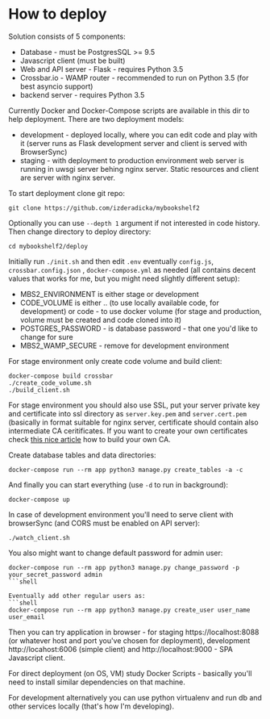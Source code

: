 How to deploy
=============

Solution consists of 5 components:
- Database - must be PostgresSQL >= 9.5
- Javascript client (must be built)
- Web and API server -  Flask - requires Python 3.5
- Crossbar.io - WAMP router - recommended to run on Python 3.5 (for best asyncio support)
- backend server - requires Python 3.5

Currently Docker and Docker-Compose scripts are available in this dir to help deployment.
There are two deployment models:
- development - deployed locally, where you can edit code and play with it (server runs as Flask development server and client is served with BrowserSync)
- staging - with deployment to production environment web server is running in uwsgi server behing nginx server. Static resources and client are server with nginx server.

To start deployment clone git repo:
```shell
git clone https://github.com/izderadicka/mybookshelf2
```
Optionally you can use `--depth 1` argument if not interested in code history.
Then change directory to deploy directory:
```
cd mybookshelf2/deploy
```
Initially run `./init.sh` and then edit `.env` eventually  `config.js`, `crossbar.config.json` , `docker-compose.yml` as needed (all contains decent values that works for me, but you might need slightly different setup):
- MBS2_ENVIRONMENT is either stage or development 
- CODE_VOLUME is either .. (to use locally available code, for development) or code - to use docker volume (for stage and production, volume must be created and code cloned into it)
- POSTGRES_PASSWORD - is database password - that one you'd like to change for sure
- MBS2_WAMP_SECURE - remove for development environment

For stage environment only create code volume and build client:
```shell
docker-compose build crossbar
./create_code_volume.sh
./build_client.sh
```
For stage environment you should also use SSL, put your server private key and certificate into ssl directory as `server.key.pem` and `server.cert.pem` (basically in format suitable for nginx server, certificate should contain also intermediate CA ceritificates. If you want to create your own certificates check [this nice article](https://jamielinux.com/docs/openssl-certificate-authority/index.html) how to build your own CA.

Create database tables and data directories:
```shell
docker-compose run --rm app python3 manage.py create_tables -a -c
```
And finally you can start everything (use `-d` to run in background):
```shell
docker-compose up
```

In case of development environment you'll need to serve client with browserSync (and CORS must be enabled on API server):
```shell
./watch_client.sh
```

You also might want to change default password for admin user:
```shell
docker-compose run --rm app python3 manage.py change_password -p your_secret_password admin
```shell

Eventually add other regular users as:
```shell
docker-compose run --rm app python3 manage.py create_user user_name user_email
```

Then you can try application in browser - for staging https://localhost:8088 (or whatever host and port you've chosen for deployment), development http://locahost:6006 (simple client) and http://localhost:9000 - SPA Javascript client.

For direct deployment (on OS, VM) study Docker Scripts - basically you'll need to install similar dependencies on that machine.

For development alternatively  you can use python virtualenv and run db and other services locally (that's how I'm developing).
 